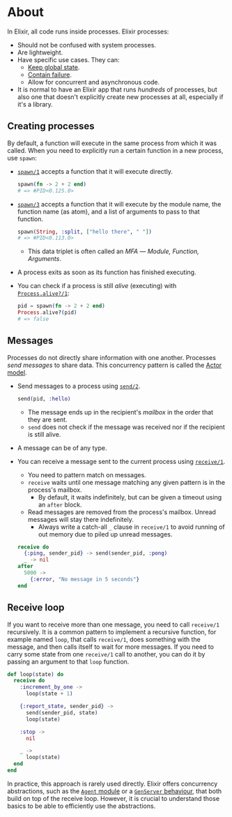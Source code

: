 # About

In Elixir, all code runs inside processes. Elixir processes:

- Should not be confused with system processes.
- Are lightweight.
- Have specific use cases. They can:
  - [Keep global state][getting-started-processes-state].
  - [Contain failure][getting-started-processes-links].
  - Allow for concurrent and asynchronous code.
- It is normal to have an Elixir app that runs _hundreds_ of processes, but also one that doesn't explicitly create new processes at all, especially if it's a library.

## Creating processes

By default, a function will execute in the same process from which it was called. When you need to explicitly run a certain function in a new process, use `spawn`:

- [`spawn/1`][kernel-spawn-1] accepts a function that it will execute directly.

  ```elixir
  spawn(fn -> 2 + 2 end)
  # => #PID<0.125.0>
  ```

- [`spawn/3`][kernel-spawn-3] accepts a function that it will execute by the module name, the function name (as atom), and a list of arguments to pass to that function.

  ```elixir
  spawn(String, :split, ["hello there", " "])
  # => #PID<0.113.0>
  ```

  - This data triplet is often called an _MFA_ — _Module, Function, Arguments_.

- A process exits as soon as its function has finished executing.

- You can check if a process is still _alive_ (executing) with [`Process.alive?/1`][process-alive]:

  ```elixir
  pid = spawn(fn -> 2 + 2 end)
  Process.alive?(pid)
  # => false
  ```

## Messages

Processes do not directly share information with one another. Processes _send messages_ to share data. This concurrency pattern is called the [Actor model][wiki-actor-model].

- Send messages to a process using [`send/2`][kernel-send].

  ```elixir
  send(pid, :hello)
  ```

  - The message ends up in the recipient's _mailbox_ in the order that they are sent.
  - `send` does not check if the message was received nor if the recipient is still alive.

- A message can be of any type.
- You can receive a message sent to the current process using [`receive/1`][kernel-receive].

  - You need to pattern match on messages.
  - `receive` waits until one message matching any given pattern is in the process's mailbox.
    - By default, it waits indefinitely, but can be given a timeout using an `after` block.
  - Read messages are removed from the process's mailbox. Unread messages will stay there indefinitely.
    - Always write a catch-all `_` clause in `receive/1` to avoid running of out memory due to piled up unread messages.

  ```elixir
  receive do
    {:ping, sender_pid} -> send(sender_pid, :pong)
    _ -> nil
  after
    5000 ->
      {:error, "No message in 5 seconds"}
  end
  ```

## Receive loop

If you want to receive more than one message, you need to call `receive/1` recursively. It is a common pattern to implement a recursive function, for example named `loop`, that calls `receive/1`, does something with the message, and then calls itself to wait for more messages. If you need to carry some state from one `receive/1` call to another, you can do it by passing an argument to that `loop` function.

```elixir
def loop(state) do
  receive do
    :increment_by_one ->
      loop(state + 1)

    {:report_state, sender_pid} ->
      send(sender_pid, state)
      loop(state)

    :stop ->
      nil

    _ ->
      loop(state)
  end
end
```

In practice, this approach is rarely used directly. Elixir offers concurrency abstractions, such as the [`Agent` module][agent] or a [`GenServer` behaviour][genserver], that both build on top of the receive loop. However, it is crucial to understand those basics to be able to efficiently use the abstractions.

[getting-started-processes-state]: https://elixir-lang.org/getting-started/processes.html#state
[getting-started-processes-links]: https://elixir-lang.org/getting-started/processes.html#links
[process-alive]: https://hexdocs.pm/elixir/Process.html#alive?
[agent]: https://hexdocs.pm/elixir/Agent.html
[genserver]: https://hexdocs.pm/elixir/GenServer.html
[kernel-spawn-1]: https://hexdocs.pm/elixir/Kernel.html#spawn/1
[kernel-spawn-3]: https://hexdocs.pm/elixir/Kernel.html#spawn/3
[kernel-receive]: https://hexdocs.pm/elixir/Kernel.SpecialForms.html#receive/1
[kernel-send]: https://hexdocs.pm/elixir/Kernel.html#send/2
[wiki-actor-model]: https://en.wikipedia.org/wiki/Actor_model
